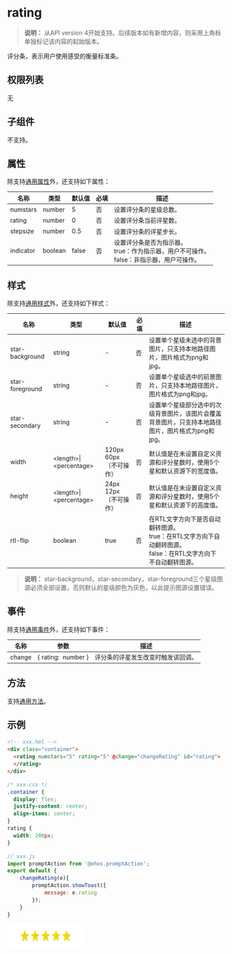 # rating

>  **说明：**
> 从API version 4开始支持。后续版本如有新增内容，则采用上角标单独标记该内容的起始版本。

评分条，表示用户使用感受的衡量标准条。


## 权限列表

无


## 子组件

不支持。


## 属性

除支持[通用属性](js-components-common-attributes.md)外，还支持如下属性：

| 名称 | 类型 | 默认值 | 必填 | 描述 |
| -------- | -------- | -------- | -------- | -------- |
| numstars | number | 5 | 否 | 设置评分条的星级总数。 |
| rating | number | 0 | 否 | 设置评分条当前评星数。 |
| stepsize | number | 0.5 | 否 | 设置评分条的评星步长。 |
| indicator | boolean | false | 否 | 设置评分条是否为指示器。<br>true：作为指示器，用户不可操作。<br>false：非指示器，用户可操作。 |


## 样式

除支持[通用样式](js-components-common-styles.md)外，还支持如下样式：

| 名称 | 类型 | 默认值 | 必填 | 描述 |
| -------- | -------- | -------- | -------- | -------- |
| star-background | string | - | 否 | 设置单个星级未选中的背景图片，只支持本地路径图片，图片格式为png和jpg。 |
| star-foreground | string | - | 否 | 设置单个星级选中的前景图片，只支持本地路径图片，图片格式为png和jpg。 |
| star-secondary | string | - | 否 | 设置单个星级部分选中的次级背景图片，该图片会覆盖背景图片，只支持本地路径图片，图片格式为png和jpg。 |
| width | &lt;length&gt;\|&lt;percentage&gt; | 120px<br/>60px（不可操作） | 否 | 默认值是在未设置自定义资源和评分星数时，使用5个星和默认资源下的宽度值。 |
| height | &lt;length&gt;\|&lt;percentage&gt; | 24px<br/>12px（不可操作） | 否 | 默认值是在未设置自定义资源和评分星数时，使用5个星和默认资源下的高度值。 |
| rtl-flip | boolean | true | 否 | 在RTL文字方向下是否自动翻转图源。<br/>true：在RTL文字方向下自动翻转图源。<br/>false：在RTL文字方向下不自动翻转图源。 |

>  **说明：**
> star-background，star-secondary，star-foreground三个星级图源必须全部设置，否则默认的星级颜色为灰色，以此提示图源设置错误。


## 事件

除支持[通用事件](js-components-common-events.md)外，还支持如下事件：

| 名称 | 参数 | 描述 |
| -------- | -------- | -------- |
| change | {&nbsp;rating:&nbsp;&nbsp;number&nbsp;} | 评分条的评星发生改变时触发该回调。 |


## 方法

支持[通用方法](js-components-common-methods.md)。


## 示例

```html
<!-- xxx.hml -->
<div class="container">
  <rating numstars="5" rating="5" @change="changeRating" id="rating">
  </rating>
</div>
```

```css
/* xxx.css */
.container {
  display: flex;
  justify-content: center;
  align-items: center;
}
rating {
  width: 200px;
}
```

```js
// xxx.js
import promptAction from '@ohos.promptAction';
export default {
    changeRating(e){
        promptAction.showToast({
            message: e.rating
        });
    }
}
```

![zh-cn_image_0000001198670487](figures/zh-cn_image_0000001198670487.png)
